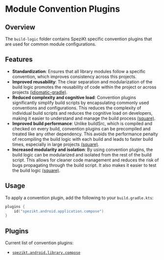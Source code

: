 # Module Convention Plugins

## Overview

The `build-logic` folder contains SpeziKt specific convention plugins that are used for common
module configurations.

## Features

- **Standardization**: Ensures that all library modules follow a specific convention, which improves
  consistency across this projects.
- **Improved reusability**: The clear separation and modularization of the build logic promotes the
  reusability of code within the project or across
  projects [(idiomatic-gradle)](https://github.com/jjohannes/idiomatic-gradle).
- **Reduced complexity and cognitive load**: Convention plugins significantly simplify build scripts
  by encapsulating commonly used conventions and configurations. This reduces the complexity of
  individual build scripts and reduces the cognitive load on developers, making it easier to
  understand and manage the build
  process [(square)](https://developer.squareup.com/blog/herding-elephants/).
- **Improved build performance**: Unlike buildSrc, which is compiled and checked on every build,
  convention plugins can be precompiled and treated like any other dependency. This avoids the
  performance penalty of recompiling the build logic with each build and leads to faster build
  times, especially in large
  projects [(square)](https://developer.squareup.com/blog/herding-elephants/).
- **Increased modularity and isolation**: By using convention plugins, the build logic can be
  modularized and isolated from the rest of the build script. This allows for cleaner code
  management and reduces the risk of bugs propagating through the build script. It also makes it
  easier to test the build logic [(square)](https://developer.squareup.com/blog/herding-elephants/).

## Usage

To apply a convention plugin, add the following to your `build.gradle.kts`:

```kotlin
plugins {
    id("spezikt.android.application.compose")
}
```

## Plugins

Current list of convention plugins:

- [`spezikt.android.library.compose`](convention/src/main/kotlin/SpeziLibraryComposeConventionPlugin.kt)
